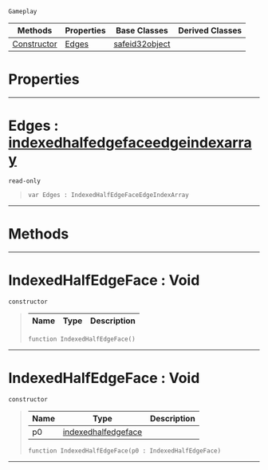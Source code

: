  `Gameplay`

|Methods|Properties|Base Classes|Derived Classes|
|---|---|---|---|
|[ Constructor](https://github.com/dragonCASTjosh/PlasmaDocs/blob/master/code_reference/class_reference/indexedhalfedgeface.markdown#indexedhalfedgeface-void)|[ Edges](https://github.com/dragonCASTjosh/PlasmaDocs/blob/master/code_reference/class_reference/indexedhalfedgeface.markdown#edges-plasma-engine-docume)|[safeid32object](https://github.com/dragonCASTjosh/PlasmaDocs/blob/master/code_reference/class_reference/safeid32object.markdown)| |


 #  Properties


---  
 #  Edges : [indexedhalfedgefaceedgeindexarray](https://github.com/dragonCASTjosh/PlasmaDocs/blob/master/code_reference/class_reference/indexedhalfedgefaceedgeindexarray.markdown)

 `read-only`

> 
> ``` lang=cpp, name=Lightning
> var Edges : IndexedHalfEdgeFaceEdgeIndexArray


---  
 #  Methods


---  
 #  IndexedHalfEdgeFace : Void

 `constructor`

> 
> |Name|Type|Description|
> |---|---|---|
> ``` lang=cpp, name=Lightning
> function IndexedHalfEdgeFace()
> ``` 


---  
 #  IndexedHalfEdgeFace : Void

 `constructor`

> 
> |Name|Type|Description|
> |---|---|---|
> |p0|[indexedhalfedgeface](https://github.com/dragonCASTjosh/PlasmaDocs/blob/master/code_reference/class_reference/indexedhalfedgeface.markdown)| |
> ``` lang=cpp, name=Lightning
> function IndexedHalfEdgeFace(p0 : IndexedHalfEdgeFace)
> ``` 


---  
 

 